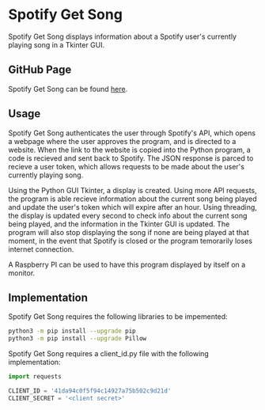 # Spotify Get Song

Spotify Get Song displays information about a Spotify user's currently playing song in a Tkinter GUI.

## GitHub Page

Spotify Get Song can be found [here](https://github.com/Chsalinetti/SpotifyGetSong).

## Usage

Spotify Get Song authenticates the user through Spotify's API, which opens a webpage where the user approves the program,
and is directed to a website. When the link to the website is copied into the Python program, a code is recieved and sent
back to Spotify. The JSON response is parced to recieve a user token, which allows requests to be made about the user's
currently playing song.

Using the Python GUI Tkinter, a display is created. Using more API requests, the program is able recieve information about
the current song being played and update the user's token which will expire after an hour. Using threading, the display is
updated every second to check info about the current song being played, and the information in the Tkinter GUI is updated.
The program will also stop displaying the song if none are being played at that moment, in the event that Spotify is closed
or the program temorarily loses internet connection.

A Raspberry PI can be used to have this program displayed by itself on a monitor.

## Implementation
Spotify Get Song requires the following libraries to be impemented:

```bash
python3 -m pip install --upgrade pip
python3 -m pip install --upgrade Pillow
```

Spotify Get Song requires a client_id.py file with the following implementation:

```python
import requests

CLIENT_ID = '41da94c0f5f94c14927a75b502c9d21d'
CLIENT_SECRET = '<client secret>'
```
